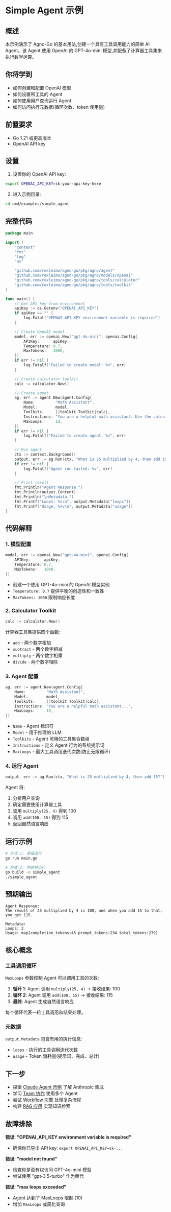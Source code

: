 # Simple Agent 示例

## 概述

本示例演示了 Agno-Go 的基本用法,创建一个具有工具调用能力的简单 AI Agent。该 Agent 使用 OpenAI 的 GPT-4o-mini 模型,并配备了计算器工具集来执行数学运算。

## 你将学到

- 如何创建和配置 OpenAI 模型
- 如何设置带工具的 Agent
- 如何使用用户查询运行 Agent
- 如何访问执行元数据(循环次数、token 使用量)

## 前置要求

- Go 1.21 或更高版本
- OpenAI API key

## 设置

1. 设置你的 OpenAI API key:
```bash
export OPENAI_API_KEY=sk-your-api-key-here
```

2. 进入示例目录:
```bash
cd cmd/examples/simple_agent
```

## 完整代码

```go
package main

import (
	"context"
	"fmt"
	"log"
	"os"

	"github.com/rexleimo/agno-go/pkg/agno/agent"
	"github.com/rexleimo/agno-go/pkg/agno/models/openai"
	"github.com/rexleimo/agno-go/pkg/agno/tools/calculator"
	"github.com/rexleimo/agno-go/pkg/agno/tools/toolkit"
)

func main() {
	// Get API key from environment
	apiKey := os.Getenv("OPENAI_API_KEY")
	if apiKey == "" {
		log.Fatal("OPENAI_API_KEY environment variable is required")
	}

	// Create OpenAI model
	model, err := openai.New("gpt-4o-mini", openai.Config{
		APIKey:      apiKey,
		Temperature: 0.7,
		MaxTokens:   1000,
	})
	if err != nil {
		log.Fatalf("Failed to create model: %v", err)
	}

	// Create calculator toolkit
	calc := calculator.New()

	// Create agent
	ag, err := agent.New(agent.Config{
		Name:         "Math Assistant",
		Model:        model,
		Toolkits:     []toolkit.Toolkit{calc},
		Instructions: "You are a helpful math assistant. Use the calculator tools to help users with mathematical calculations.",
		MaxLoops:     10,
	})
	if err != nil {
		log.Fatalf("Failed to create agent: %v", err)
	}

	// Run agent
	ctx := context.Background()
	output, err := ag.Run(ctx, "What is 25 multiplied by 4, then add 15?")
	if err != nil {
		log.Fatalf("Agent run failed: %v", err)
	}

	// Print result
	fmt.Println("Agent Response:")
	fmt.Println(output.Content)
	fmt.Println("\nMetadata:")
	fmt.Printf("Loops: %v\n", output.Metadata["loops"])
	fmt.Printf("Usage: %+v\n", output.Metadata["usage"])
}
```

## 代码解释

### 1. 模型配置

```go
model, err := openai.New("gpt-4o-mini", openai.Config{
	APIKey:      apiKey,
	Temperature: 0.7,
	MaxTokens:   1000,
})
```

- 创建一个使用 GPT-4o-mini 的 OpenAI 模型实例
- `Temperature: 0.7` 提供平衡的创造性和一致性
- `MaxTokens: 1000` 限制响应长度

### 2. Calculator Toolkit

```go
calc := calculator.New()
```

计算器工具集提供四个函数:
- `add` - 两个数字相加
- `subtract` - 两个数字相减
- `multiply` - 两个数字相乘
- `divide` - 两个数字相除

### 3. Agent 配置

```go
ag, err := agent.New(agent.Config{
	Name:         "Math Assistant",
	Model:        model,
	Toolkits:     []toolkit.Toolkit{calc},
	Instructions: "You are a helpful math assistant...",
	MaxLoops:     10,
})
```

- `Name` - Agent 标识符
- `Model` - 用于推理的 LLM
- `Toolkits` - Agent 可用的工具集合数组
- `Instructions` - 定义 Agent 行为的系统提示词
- `MaxLoops` - 最大工具调用迭代次数(防止无限循环)

### 4. 运行 Agent

```go
output, err := ag.Run(ctx, "What is 25 multiplied by 4, then add 15?")
```

Agent 将:
1. 分析用户查询
2. 确定需要使用计算器工具
3. 调用 `multiply(25, 4)` 得到 100
4. 调用 `add(100, 15)` 得到 115
5. 返回自然语言响应

## 运行示例

```bash
# 方式 1: 直接运行
go run main.go

# 方式 2: 构建并运行
go build -o simple_agent
./simple_agent
```

## 预期输出

```
Agent Response:
The result of 25 multiplied by 4 is 100, and when you add 15 to that, you get 115.

Metadata:
Loops: 2
Usage: map[completion_tokens:45 prompt_tokens:234 total_tokens:279]
```

## 核心概念

### 工具调用循环

`MaxLoops` 参数控制 Agent 可以调用工具的次数:

1. **循环 1**: Agent 调用 `multiply(25, 4)` → 接收结果: 100
2. **循环 2**: Agent 调用 `add(100, 15)` → 接收结果: 115
3. **最终**: Agent 生成自然语言响应

每个循环代表一轮工具调用和结果处理。

### 元数据

`output.Metadata` 包含有用的执行信息:
- `loops` - 执行的工具调用迭代次数
- `usage` - Token 消耗量(提示词、完成、总计)

## 下一步

- 探索 [Claude Agent 示例](./claude-agent.md) 了解 Anthropic 集成
- 学习 [Team 协作](./team-demo.md) 使用多个 Agent
- 尝试 [Workflow 引擎](./workflow-demo.md) 处理复杂流程
- 构建 [RAG 应用](./rag-demo.md) 实现知识检索

## 故障排除

**错误: "OPENAI_API_KEY environment variable is required"**
- 确保你已导出 API key: `export OPENAI_API_KEY=sk-...`

**错误: "model not found"**
- 检查你是否有权访问 GPT-4o-mini 模型
- 尝试使用 "gpt-3.5-turbo" 作为替代

**错误: "max loops exceeded"**
- Agent 达到了 MaxLoops 限制 (10)
- 增加 `MaxLoops` 或简化查询
